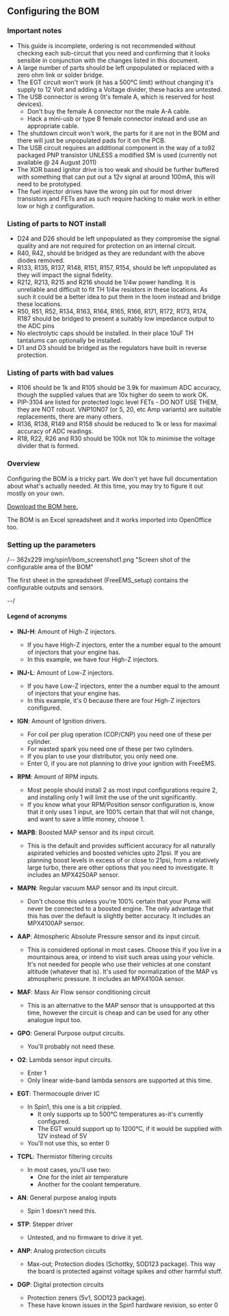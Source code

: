 ## Configuring the BOM

### Important notes

- This guide is incomplete, ordering is not recommended without checking each sub-circuit that you need and confirming that it looks sensible in conjunction with the changes listed in this document.
- A large number of parts should be left unpopulated or replaced with a zero ohm link or solder bridge.
- The EGT circuit won't work (it has a 500&deg;C limit) without changing it's supply to 12 Volt and adding a Voltage divider, these hacks are untested.
- The USB connector is wrong (It's female A, which is reserved for host devices).
  - Don't buy the female A connector nor the male A-A cable.
  - Hack a mini-usb or type B female connector instead and use an appropriate cable.
- The shutdown circuit won't work, the parts for it are not in the BOM and there will just be unpopulated pads for it on the PCB.
- The USB circuit requires an additional component in the way of a to92 packaged PNP transistor UNLESS a modified SM is used (currently not available @ 24 August 2011)
- The XOR based ignitor drive is too weak and should be further buffered with something that can put out a 12v signal at around 100mA, this will need to be prototyped.
- The fuel injector drives have the wrong pin out for most driver transistors and FETs and as such require hacking to make work in either low or high z configuration.

### Listing of parts to NOT install

- D24 and D26 should be left unpopulated as they compromise the signal quality and are not required for protection on an internal circuit.
- R40, R42, should be bridged as they are redundant with the above diodes removed.
- R133, R135, R137, R148, R151, R157, R154, should be left unpopulated as they will impact the signal fidelity.
- R212, R213, R215 and R216 should be 1/4w power handling. It is unreliable and difficult to fit TH 1/4w resistors in these locations. As such it could be a better idea to put them in the loom instead and bridge these locations. 
- R50, R51, R52, R134, R163, R164, R165, R166, R171, R172, R173, R174, R187 should be bridged to present a suitably low impedance output to the ADC pins
- No electrolytic caps should be installed. In their place 10uF TH tantalums can optionally be installed.
- D1 and D3 should be bridged as the regulators have built in reverse protection.

### Listing of parts with bad values

- R106 should be 1k and R105 should be 3.9k for maximum ADC accuracy, though the supplied values that are 10x higher do seem to work OK.
- PIP-3104 are listed for protected logic level FETs - DO NOT USE THEM, they are NOT robust. VNP10N07 (or 5, 20, etc Amp variants) are suitable replacements, there are many others.
- R136, R138, R149 and R158 should be reduced to 1k or less for maximal accuracy of ADC readings.
- R18, R22, R26 and R30 should be 100k not 10k to minimise the voltage divider that is formed.

### Overview

Configuring the BOM is a tricky part. We don't yet have full documentation about what's actually needed. At this time, you may try to figure it out mostly on your own.

[Download the BOM here.](https://github.com/nitrousnrg/puma/blob/master/BOMs/order_BOM.xls?raw=true)

The BOM is an Excel spreadsheet and it works imported into OpenOffice too.

### Setting up the parameters

/-- 362x229 img/spin1/bom_screenshot1.png "Screen shot of the configurable area of the BOM"

The first sheet in the spreadsheet (FreeEMS_setup) contains the configurable outputs and sensors.

--/
#### Legend of acronyms

- **INJ-H**: Amount of High-Z injectors.
  - If you have High-Z injectors, enter the a number equal to the amount of injectors that your engine has.
  - In this example, we have four High-Z injectors.

- **INJ-L**: Amount of Low-Z injectors.
  - If you have Low-Z injectors, enter the a number equal to the amount of injectors that your engine has.
  - In this example, it's 0 because there are four High-Z injectors conifigured.

- **IGN**: Amount of Ignition drivers.
  - For coil per plug operation (COP/CNP) you need one of these per cylinder.
  - For wasted spark you need one of these per two cylinders.
  - If you plan to use your distributor, you only need one.
  - Enter 0, if you are not planning to drive your ignition with FreeEMS.

- **RPM**: Amount of RPM inputs.
  - Most people should install 2 as most input configurations require 2, and installing only 1 will limit the use of the unit significantly.
  - If you know what your RPM/Position sensor configuration is, know that it only uses 1 input, are 100% certain that that will not change, and want to save a little money, choose 1.

- **MAPB**: Boosted MAP sensor and its input circuit.
  - This is the default and provides sufficient accuracy for all naturally aspirated vehicles and boosted vehicles upto 21psi. If you are planning boost levels in excess of or close to 21psi, from a relatively large turbo, there are other options that you need to investigate. It includes an MPX4250AP sensor.

- **MAPN**: Regular vacuum MAP sensor and its input circuit.
  - Don't choose this unless you're 100% certain that your Puma will never be connected to a boosted engine. The only advantage that this has over the default is slightly better accuracy. It includes an MPX4100AP sensor.

- **AAP**: Atmospheric Absolute Pressure sensor and its input circuit.
  - This is considered optional in most cases. Choose this if you live in a mountainous area, or intend to visit such areas using your vehicle. It's not needed for people who use their vehicles at one constant altitude (whatever that is). It's used for normalization of the MAP vs atmospheric pressure. It includes an MPX4100A sensor.

- **MAF**: Mass Air Flow sensor conditioning circuit
  - This is an alternative to the MAP sensor that is unsupported at this time, however the circuit is cheap and can be used for any other analogue input too.

- **GPO**: General Purpose output circuits.
  - You'll probably not need these.

- **O2**: Lambda sensor input circuits.
  - Enter 1
  - Only linear wide-band lambda sensors are supported at this time.

- **EGT**: Thermocouple driver IC
  - In Spin1, this one is a bit crippled.
    - It only supports up to 500°C temperatures as-it's currently configured.
    - The EGT would support up to 1200°C, if it would be supplied with 12V instead of 5V
  - You'll not use this, so enter 0

- **TCPL**: Thermistor filtering circuits
  - In most cases, you'll use two:
    - One for the inlet air temperature
    - Another for the coolant temperature.

- **AN**: General purpose analog inputs
  - Spin 1 doesn't need this.

- **STP**: Stepper driver
  - Untested, and no firmware to drive it yet.

- **ANP**: Analog protection circuits
  - Max-out; Protection diodes (Schottky, SOD123 package). This way the board is protected against voltage spikes and other
harmful stuff.

- **DGP**: Digital protection circuits
  - Protection zeners (5v1, SOD123 package).
  - These have known issues in the Spin1 hardware revision, so enter 0


